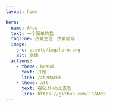 ```yaml
---
layout: home

hero:
  name: AHao
  text: 一个简单的我
  tagline: 热爱生活，热爱前端
  image:
    src: assets/img/hero.png
    alt: 头像
  actions:
    - theme: brand
      text: 开始
      link: /zh/MacOS
    - theme: alt
      text: 在GitHub上查看
      link: https://github.com/FTZANKE
---
```

